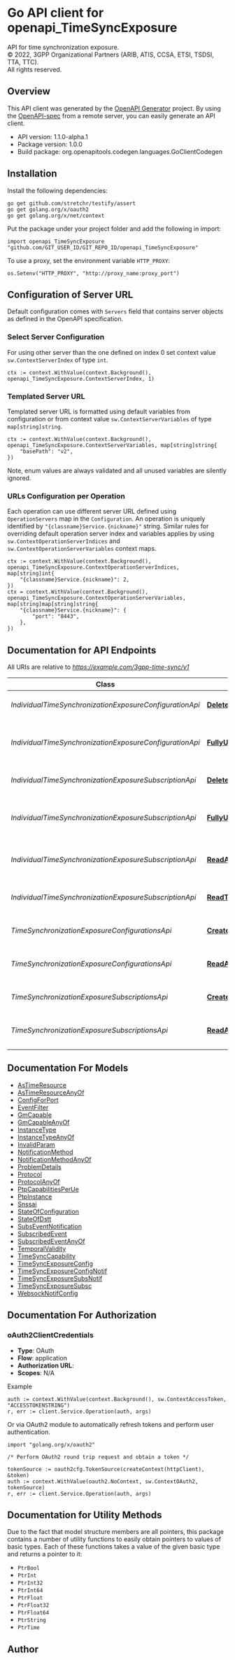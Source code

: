 # Go API client for openapi_TimeSyncExposure

API for time synchronization exposure.  
© 2022, 3GPP Organizational Partners (ARIB, ATIS, CCSA, ETSI, TSDSI, TTA, TTC).  
All rights reserved.


## Overview
This API client was generated by the [OpenAPI Generator](https://openapi-generator.tech) project.  By using the [OpenAPI-spec](https://www.openapis.org/) from a remote server, you can easily generate an API client.

- API version: 1.1.0-alpha.1
- Package version: 1.0.0
- Build package: org.openapitools.codegen.languages.GoClientCodegen

## Installation

Install the following dependencies:

```shell
go get github.com/stretchr/testify/assert
go get golang.org/x/oauth2
go get golang.org/x/net/context
```

Put the package under your project folder and add the following in import:

```golang
import openapi_TimeSyncExposure "github.com/GIT_USER_ID/GIT_REPO_ID/openapi_TimeSyncExposure"
```

To use a proxy, set the environment variable `HTTP_PROXY`:

```golang
os.Setenv("HTTP_PROXY", "http://proxy_name:proxy_port")
```

## Configuration of Server URL

Default configuration comes with `Servers` field that contains server objects as defined in the OpenAPI specification.

### Select Server Configuration

For using other server than the one defined on index 0 set context value `sw.ContextServerIndex` of type `int`.

```golang
ctx := context.WithValue(context.Background(), openapi_TimeSyncExposure.ContextServerIndex, 1)
```

### Templated Server URL

Templated server URL is formatted using default variables from configuration or from context value `sw.ContextServerVariables` of type `map[string]string`.

```golang
ctx := context.WithValue(context.Background(), openapi_TimeSyncExposure.ContextServerVariables, map[string]string{
	"basePath": "v2",
})
```

Note, enum values are always validated and all unused variables are silently ignored.

### URLs Configuration per Operation

Each operation can use different server URL defined using `OperationServers` map in the `Configuration`.
An operation is uniquely identified by `"{classname}Service.{nickname}"` string.
Similar rules for overriding default operation server index and variables applies by using `sw.ContextOperationServerIndices` and `sw.ContextOperationServerVariables` context maps.

```golang
ctx := context.WithValue(context.Background(), openapi_TimeSyncExposure.ContextOperationServerIndices, map[string]int{
	"{classname}Service.{nickname}": 2,
})
ctx = context.WithValue(context.Background(), openapi_TimeSyncExposure.ContextOperationServerVariables, map[string]map[string]string{
	"{classname}Service.{nickname}": {
		"port": "8443",
	},
})
```

## Documentation for API Endpoints

All URIs are relative to *https://example.com/3gpp-time-sync/v1*

Class | Method | HTTP request | Description
------------ | ------------- | ------------- | -------------
*IndividualTimeSynchronizationExposureConfigurationApi* | [**DeleteAnConfiguration**](docs/IndividualTimeSynchronizationExposureConfigurationApi.md#deleteanconfiguration) | **Delete** /{afId}/subscriptions/{subscriptionId}/configurations/{instanceReference} | Deletes an already existing configuration
*IndividualTimeSynchronizationExposureConfigurationApi* | [**FullyUpdateAnConfiguration**](docs/IndividualTimeSynchronizationExposureConfigurationApi.md#fullyupdateanconfiguration) | **Put** /{afId}/subscriptions/{subscriptionId}/configurations/{instanceReference} | Fully updates/replaces an existing configuration resource
*IndividualTimeSynchronizationExposureSubscriptionApi* | [**DeleteAnSubscription**](docs/IndividualTimeSynchronizationExposureSubscriptionApi.md#deleteansubscription) | **Delete** /{afId}/subscriptions/{subscriptionId} | Deletes an already existing subscription
*IndividualTimeSynchronizationExposureSubscriptionApi* | [**FullyUpdateAnSubscription**](docs/IndividualTimeSynchronizationExposureSubscriptionApi.md#fullyupdateansubscription) | **Put** /{afId}/subscriptions/{subscriptionId} | Fully updates/replaces an existing subscription resource
*IndividualTimeSynchronizationExposureSubscriptionApi* | [**ReadAnSubscription**](docs/IndividualTimeSynchronizationExposureSubscriptionApi.md#readansubscription) | **Get** /{afId}/subscriptions/{subscriptionId} | read an active subscription for the AF and the subscription Id
*IndividualTimeSynchronizationExposureSubscriptionApi* | [**ReadTimeSynSubscription**](docs/IndividualTimeSynchronizationExposureSubscriptionApi.md#readtimesynsubscription) | **Get** /{afId}/subscriptions/{subscriptionId}/configurations/{instanceReference} | read an active subscription for the AF and the subscription Id
*TimeSynchronizationExposureConfigurationsApi* | [**CreateNewConfirguation**](docs/TimeSynchronizationExposureConfigurationsApi.md#createnewconfirguation) | **Post** /{afId}/subscriptions/{subscriptionId}/configurations | Creates a new configuration resource
*TimeSynchronizationExposureConfigurationsApi* | [**ReadAllConfirguations**](docs/TimeSynchronizationExposureConfigurationsApi.md#readallconfirguations) | **Get** /{afId}/subscriptions/{subscriptionId}/configurations | read all of the active configurations for the AF
*TimeSynchronizationExposureSubscriptionsApi* | [**CreateNewSubscription**](docs/TimeSynchronizationExposureSubscriptionsApi.md#createnewsubscription) | **Post** /{afId}/subscriptions | Creates a new subscription resource
*TimeSynchronizationExposureSubscriptionsApi* | [**ReadAllSubscriptions**](docs/TimeSynchronizationExposureSubscriptionsApi.md#readallsubscriptions) | **Get** /{afId}/subscriptions | read all of the active subscriptions for the AF


## Documentation For Models

 - [AsTimeResource](docs/AsTimeResource.md)
 - [AsTimeResourceAnyOf](docs/AsTimeResourceAnyOf.md)
 - [ConfigForPort](docs/ConfigForPort.md)
 - [EventFilter](docs/EventFilter.md)
 - [GmCapable](docs/GmCapable.md)
 - [GmCapableAnyOf](docs/GmCapableAnyOf.md)
 - [InstanceType](docs/InstanceType.md)
 - [InstanceTypeAnyOf](docs/InstanceTypeAnyOf.md)
 - [InvalidParam](docs/InvalidParam.md)
 - [NotificationMethod](docs/NotificationMethod.md)
 - [NotificationMethodAnyOf](docs/NotificationMethodAnyOf.md)
 - [ProblemDetails](docs/ProblemDetails.md)
 - [Protocol](docs/Protocol.md)
 - [ProtocolAnyOf](docs/ProtocolAnyOf.md)
 - [PtpCapabilitiesPerUe](docs/PtpCapabilitiesPerUe.md)
 - [PtpInstance](docs/PtpInstance.md)
 - [Snssai](docs/Snssai.md)
 - [StateOfConfiguration](docs/StateOfConfiguration.md)
 - [StateOfDstt](docs/StateOfDstt.md)
 - [SubsEventNotification](docs/SubsEventNotification.md)
 - [SubscribedEvent](docs/SubscribedEvent.md)
 - [SubscribedEventAnyOf](docs/SubscribedEventAnyOf.md)
 - [TemporalValidity](docs/TemporalValidity.md)
 - [TimeSyncCapability](docs/TimeSyncCapability.md)
 - [TimeSyncExposureConfig](docs/TimeSyncExposureConfig.md)
 - [TimeSyncExposureConfigNotif](docs/TimeSyncExposureConfigNotif.md)
 - [TimeSyncExposureSubsNotif](docs/TimeSyncExposureSubsNotif.md)
 - [TimeSyncExposureSubsc](docs/TimeSyncExposureSubsc.md)
 - [WebsockNotifConfig](docs/WebsockNotifConfig.md)


## Documentation For Authorization



### oAuth2ClientCredentials


- **Type**: OAuth
- **Flow**: application
- **Authorization URL**: 
- **Scopes**: N/A

Example

```golang
auth := context.WithValue(context.Background(), sw.ContextAccessToken, "ACCESSTOKENSTRING")
r, err := client.Service.Operation(auth, args)
```

Or via OAuth2 module to automatically refresh tokens and perform user authentication.

```golang
import "golang.org/x/oauth2"

/* Perform OAuth2 round trip request and obtain a token */

tokenSource := oauth2cfg.TokenSource(createContext(httpClient), &token)
auth := context.WithValue(oauth2.NoContext, sw.ContextOAuth2, tokenSource)
r, err := client.Service.Operation(auth, args)
```


## Documentation for Utility Methods

Due to the fact that model structure members are all pointers, this package contains
a number of utility functions to easily obtain pointers to values of basic types.
Each of these functions takes a value of the given basic type and returns a pointer to it:

* `PtrBool`
* `PtrInt`
* `PtrInt32`
* `PtrInt64`
* `PtrFloat`
* `PtrFloat32`
* `PtrFloat64`
* `PtrString`
* `PtrTime`

## Author



